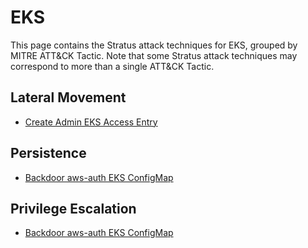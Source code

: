 # EKS

This page contains the Stratus attack techniques for EKS, grouped by MITRE ATT&CK Tactic.
Note that some Stratus attack techniques may correspond to more than a single ATT&CK Tactic.


## Lateral Movement

- [Create Admin EKS Access Entry](./eks.lateral-movement.create-access-entry.md)


## Persistence

- [Backdoor aws-auth EKS ConfigMap](./eks.persistence.backdoor-aws-auth-configmap.md)


## Privilege Escalation

- [Backdoor aws-auth EKS ConfigMap](./eks.persistence.backdoor-aws-auth-configmap.md)

